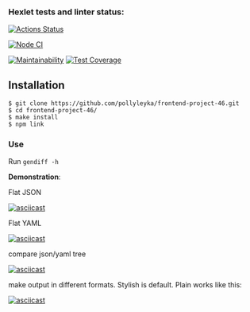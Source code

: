 ### Hexlet tests and linter status:
[![Actions Status](https://github.com/pollyleyka/frontend-project-46/workflows/hexlet-check/badge.svg)](https://github.com/pollyleyka/frontend-project-46/actions)

[![Node CI](https://github.com/pollyleyka/frontend-project-46/actions/workflows/node-js.yml/badge.svg)](https://github.com/pollyleyka/frontend-project-46/actions/workflows/node-js.yml)


[![Maintainability](https://api.codeclimate.com/v1/badges/cd0baada2efa7fd8d25b/maintainability)](https://codeclimate.com/github/pollyleyka/frontend-project-46/maintainability)
[![Test Coverage](https://api.codeclimate.com/v1/badges/cd0baada2efa7fd8d25b/test_coverage)](https://codeclimate.com/github/pollyleyka/frontend-project-46/test_coverage)


## Installation
```
$ git clone https://github.com/pollyleyka/frontend-project-46.git
$ cd frontend-project-46/
$ make install
$ npm link
```

### Use
Run ```gendiff -h```

**Demonstration**:

Flat JSON

[![asciicast](https://asciinema.org/a/540886.svg)](https://asciinema.org/a/540886)

Flat YAML

[![asciicast](https://asciinema.org/a/543159.svg)](https://asciinema.org/a/543159)

compare json/yaml tree

[![asciicast](https://asciinema.org/a/545401.svg)](https://asciinema.org/a/545401)

make output in different formats. Stylish is default. Plain works like this:

[![asciicast](https://asciinema.org/a/546074.svg)](https://asciinema.org/a/546074)